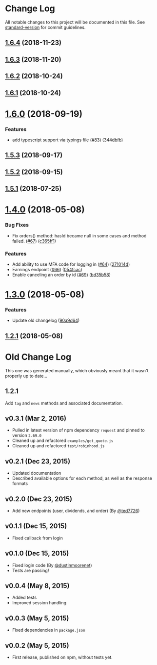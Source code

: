 # Change Log

All notable changes to this project will be documented in this file. See [standard-version](https://github.com/conventional-changelog/standard-version) for commit guidelines.

<a name="1.6.4"></a>
## [1.6.4](https://github.com/aurbano/robinhood-node/compare/v1.6.3...v1.6.4) (2018-11-23)



<a name="1.6.3"></a>
## [1.6.3](https://github.com/aurbano/robinhood-node/compare/v1.6.2...v1.6.3) (2018-11-20)



<a name="1.6.2"></a>
## [1.6.2](https://github.com/aurbano/robinhood-node/compare/v1.6.1...v1.6.2) (2018-10-24)



<a name="1.6.1"></a>
## [1.6.1](https://github.com/aurbano/robinhood-node/compare/v1.6.0...v1.6.1) (2018-10-24)



<a name="1.6.0"></a>
# [1.6.0](https://github.com/aurbano/robinhood-node/compare/v1.5.3...v1.6.0) (2018-09-19)


### Features

* add typescript support via typings file ([#83](https://github.com/aurbano/robinhood-node/issues/83)) ([344dbfb](https://github.com/aurbano/robinhood-node/commit/344dbfb))



<a name="1.5.3"></a>
## [1.5.3](https://github.com/aurbano/robinhood-node/compare/v1.5.2...v1.5.3) (2018-09-17)



<a name="1.5.2"></a>
## [1.5.2](https://github.com/aurbano/robinhood-node/compare/v1.5.1...v1.5.2) (2018-09-15)



<a name="1.5.1"></a>
## [1.5.1](https://github.com/aurbano/robinhood-node/compare/v1.5.0...v1.5.1) (2018-07-25)



<a name="1.4.0"></a>
# [1.4.0](https://github.com/aurbano/robinhood-node/compare/v1.3.0...v1.4.0) (2018-05-08)


### Bug Fixes

* Fix orders() method: hasId became null in some cases and method failed. ([#67](https://github.com/aurbano/robinhood-node/issues/67)) ([c365ff1](https://github.com/aurbano/robinhood-node/commit/c365ff1))


### Features

* Add ability to use MFA code for logging in ([#64](https://github.com/aurbano/robinhood-node/issues/64)) ([271014d](https://github.com/aurbano/robinhood-node/commit/271014d))
* Earnings endpoint ([#66](https://github.com/aurbano/robinhood-node/issues/66)) ([054fcac](https://github.com/aurbano/robinhood-node/commit/054fcac))
* Enable canceling an order by id ([#69](https://github.com/aurbano/robinhood-node/issues/69)) ([bd35b58](https://github.com/aurbano/robinhood-node/commit/bd35b58))



<a name="1.3.0"></a>
# [1.3.0](https://github.com/aurbano/robinhood-node/compare/v1.2.1...v1.3.0) (2018-05-08)


### Features

* Update old changelog ([90a9d64](https://github.com/aurbano/robinhood-node/commit/90a9d64))



<a name="1.2.1"></a>
## [1.2.1](https://github.com/aurbano/robinhood-node/compare/v1.2.0...v1.2.1) (2018-05-08)



# Old Change Log

This one was generated manually, which obviously meant that it wasn't properly up to date...

## 1.2.1

Add `tag` and `news` methods and associated documentation.

## v0.3.1 (Mar 2, 2016)

* Pulled in latest version of npm dependency `request` and pinned to version `2.69.0`
* Cleaned up and refactored `examples/get_quote.js`
* Cleaned up and refactored `test/robinhood.js`

## v0.2.1 (Dec 23, 2015)

* Updated documentation
* Described available options for each method, as well as the response formats

## v0.2.0 (Dec 23, 2015)

* Add new endpoints (user, dividends, and order) (By [@ted7726](https://github.com/ted7726))

## v0.1.1 (Dec 15, 2015)

* Fixed callback from login

## v0.1.0 (Dec 15, 2015)

* Fixed login code (By [@dustinmoorenet](https://github.com/dustinmoorenet))
* Tests are passing!

## v0.0.4 (May 8, 2015)

* Added tests
* Improved session handling

## v0.0.3 (May 5, 2015)

* Fixed dependencies in `package.json`

## v0.0.2 (May 5, 2015)

* First release, published on npm, without tests yet.
